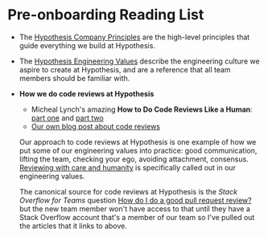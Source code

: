 Pre-onboarding Reading List
===========================

* The [Hypothesis Company Principles](https://web.hypothes.is/principles/)
  are the high-level principles that guide everything we build at Hypothesis.

* The [Hypothesis Engineering Values](https://web.hypothes.is/jobs/engineering-values/)
  describe the engineering culture we aspire to create at Hypothesis, and are a
  reference that all team members should be familiar with.

* **How we do code reviews at Hypothesis**

  * Micheal Lynch's amazing **How to Do Code Reviews Like a Human**: [part one](https://mtlynch.io/human-code-reviews-1/) and
    [part two](https://mtlynch.io/human-code-reviews-2/)
  * [Our own blog post about code reviews](https://www.seanh.cc/2016/10/04/code-review/)

  Our approach to code reviews at Hypothesis is one example of how we put some of our engineering values into practice: good communication, lifting the
  team, checking your ego, avoiding attachment, consensus.
  [Reviewing with care and humanity](https://hyp.is/-Q6K2gwfEe2htfvft46lfg/web.hypothes.is/jobs/engineering-values/) is specifically called out in our
  engineering values.

  The canonical source for code reviews at Hypothesis is the _Stack Overflow for Teams_ question
  [How do I do a good pull request review?](https://stackoverflow.com/c/hypothesis/questions/303) but the new team member won't have access to that until
  they have a Stack Overflow account that's a member of our team so I've pulled out the articles that it links to above.
